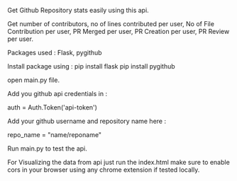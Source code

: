 Get Github Repository stats easily using this api. 

Get number of contributors, no of lines contributed per user, No of File Contribution per user, PR Merged per user, PR Creation per user, PR Review per user. 

Packages used :
Flask, pygithub

Install package using :
pip install flask
pip install pygithub

open main.py file.

Add you github api credentials in :

auth = Auth.Token('api-token') 

Add your github username and repository name here :

repo_name = "name/reponame"


Run main.py to test the api. 

For Visualizing the data from api just run the index.html make sure to enable cors in your browser using any chrome extension if tested locally. 







